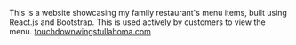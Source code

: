 This is a website showcasing my family restaurant's menu items, built using React.js and Bootstrap. This is used actively by customers to view the menu.
[touchdownwingstullahoma.com](https://touchdownwingstullahoma.com/)